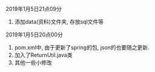 2019年1月5日21点09分
1. 添加data(资料)文件夹, 存放sql文件等

2019年1月5日20点00分
1. pom.xml中, 由于更新了spring的包, json的也要随之更新.
2. 加入了ReturnUtil.java类
3. 其他一些小修改

